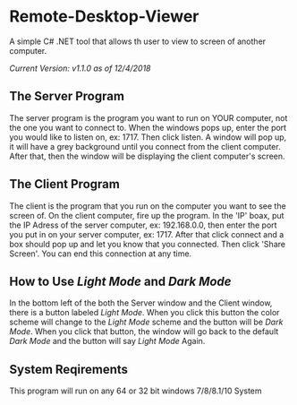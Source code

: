 # Remote-Desktop-Viewer
A simple C# .NET tool that allows th user to view to screen of another computer.

_Current Version: v1.1.0 as of 12/4/2018_
## The Server Program
The server program is the program you want to run on YOUR computer, not the one you want to connect to. When the windows pops up, 
enter the port you would like to listen on, ex: 1717. Then click listen. A window will pop up, it will have a grey background until
you connect from the client computer. After that, then the window will be displaying the client computer's screen.

## The Client Program
The client is the program that you run on the computer you want to
see the screen of. On the client computer, fire up the program. In the 'IP' boax, put the IP Adress of the server computer,
ex: 192.168.0.0, then enter the port you put in on your server computer, ex: 1717. After that click connect and a box should 
pop up and let you know that you connected. Then click 'Share Screen'. You can end this connection at any time.

## How to Use _Light Mode_ and _Dark Mode_ 
In the bottom left of the both the Server window and the Client window, there is a button labeled *Light Mode*. When you click this button the color scheme will change to the *Light Mode* scheme and the button will be *Dark Mode*. When you click that button, the window will go back to the default *Dark Mode* and the button will say *Light Mode* Again.

## System Reqirements
This program will run on any 64 or 32 bit windows 7/8/8.1/10 System
